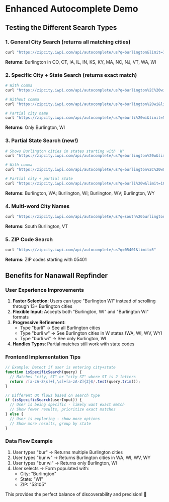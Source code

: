 # Enhanced Autocomplete Demo

## Testing the Different Search Types

### 1. General City Search (returns all matching cities)
```bash
curl "https://zipcity.iwpi.com/api/autocomplete/us?q=burlington&limit=10"
```
**Returns:** Burlington in CO, CT, IA, IL, IN, KS, KY, MA, NC, NJ, VT, WA, WI

### 2. Specific City + State Search (returns exact match)
```bash
# With comma
curl "https://zipcity.iwpi.com/api/autocomplete/us?q=burlington%2C%20wi&limit=5"

# Without comma  
curl "https://zipcity.iwpi.com/api/autocomplete/us?q=burlington%20wi&limit=5"

# Partial city name
curl "https://zipcity.iwpi.com/api/autocomplete/us?q=burli%20wi&limit=5"
```
**Returns:** Only Burlington, WI

### 3. Partial State Search (new!)
```bash
# Shows Burlington cities in states starting with 'W'
curl "https://zipcity.iwpi.com/api/autocomplete/us?q=burlington%20w&limit=10"

# With comma
curl "https://zipcity.iwpi.com/api/autocomplete/us?q=burlington%2C%20w&limit=10"

# Partial city + partial state
curl "https://zipcity.iwpi.com/api/autocomplete/us?q=burli%20w&limit=10"
```
**Returns:** Burlington, WA; Burlington, WI; Burlington, WV; Burlington, WY

### 4. Multi-word City Names
```bash
curl "https://zipcity.iwpi.com/api/autocomplete/us?q=south%20burlington%20vt&limit=5"
```
**Returns:** South Burlington, VT

### 5. ZIP Code Search
```bash
curl "https://zipcity.iwpi.com/api/autocomplete/us?q=05401&limit=5"
```
**Returns:** ZIP codes starting with 05401

## Benefits for Nanawall Repfinder

### User Experience Improvements

1. **Faster Selection**: Users can type "Burlington WI" instead of scrolling through 13+ Burlington cities
2. **Flexible Input**: Accepts both "Burlington, WI" and "Burlington WI" formats
3. **Progressive Refinement**: 
   - Type "burli" → See all Burlington cities
   - Type "burli w" → See Burlington cities in W states (WA, WI, WV, WY)
   - Type "burli wi" → See only Burlington, WI
4. **Handles Typos**: Partial matches still work with state codes

### Frontend Implementation Tips

```javascript
// Example: Detect if user is entering city+state
function isSpecificSearch(query) {
  // Matches "city, ST" or "city ST" where ST is 2 letters
  return /[a-zA-Z\s]+[,\s]+[a-zA-Z]{2}$/.test(query.trim());
}

// Different UX flows based on search type
if (isSpecificSearch(userInput)) {
  // User is being specific - likely want exact match
  // Show fewer results, prioritize exact matches
} else {
  // User is exploring - show more options
  // Show more results, group by state
}
```

### Data Flow Example

1. User types "bur" → Returns multiple Burlington cities
2. User types "bur w" → Returns Burlington cities in WA, WI, WV, WY  
3. User types "bur wi" → Returns only Burlington, WI
4. User selects → Form populated with:
   - City: "Burlington"
   - State: "WI" 
   - ZIP: "53105"

This provides the perfect balance of discoverability and precision! 🎯

